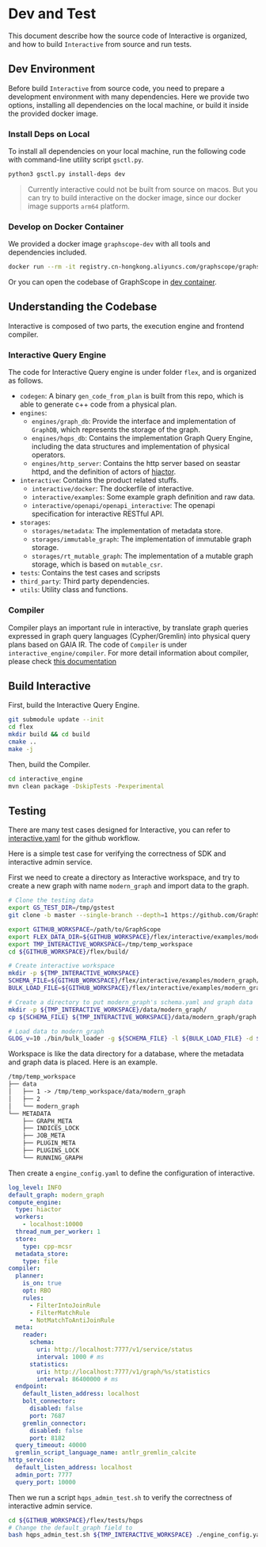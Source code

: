 # Dev and Test

This document describe how the source code of Interactive is organized, and how to build `Interactive` from source and run tests.

## Dev Environment

Before build `Interactive` from source code, you need to prepare a development environment with many dependencies. 
Here we provide two options, installing all dependencies on the local machine, or build it inside the provided docker image.

### Install Deps on Local

To install all dependencies on your local machine, run the following code with command-line utility script `gsctl.py`.

```bash
python3 gsctl.py install-deps dev
```

> Currently interactive could not be built from source on macos. But you can try to build interactive on the docker image, since our docker image supports `arm64` platform.

### Develop on Docker Container

We provided a docker image `graphscope-dev` with all tools and dependencies included.

```bash
docker run --rm -it registry.cn-hongkong.aliyuncs.com/graphscope/graphscope-dev:latest
```

Or you can open the codebase of GraphScope in [dev container](../../../development/dev_guide.md#develop-with-dev-containers).

## Understanding the Codebase

Interactive is composed of two parts, the execution engine and frontend compiler. 

### Interactive Query Engine

The code for Interactive Query engine is under folder `flex`, and is organized as follows.
- `codegen`: A binary `gen_code_from_plan` is built from this repo, which is able to generate c++ code from a physical plan.
- `engines`: 
    - `engines/graph_db`: Provide the interface and implementation of `GraphDB`, which represents the storage of the graph.
    - `engines/hqps_db`: Contains the implementation Graph Query Engine, including the data structures and implementation of physical operators.
    - `engines/http_server`: Contains the http server based on seastar httpd, and the definition of actors of [hiactor](https://github.com/alibaba/hiactor).
- `interactive`: Contains the product related stuffs.
    - `interactive/docker`: The dockerfile of interactive.
    - `interactive/examples`: Some example graph definition and raw data.
    - `interactive/openapi/openapi_interactive`: The openapi specification for interactive RESTful API.
- `storages`:
    - `storages/metadata`: The implementation of metadata store.
    - `storages/immutable_graph`: The implementation of immutable graph storage.
    - `storages/rt_mutable_graph`: The implementation of a mutable graph storage, which is based on `mutable_csr`.
- `tests`: Contains the test cases and scripsts
- `third_party`: Third party dependencies.
- `utils`: Utility class and functions.


### Compiler

Compiler plays an important rule in interactive, by translate graph queries expressed in graph query languages (Cypher/Gremlin) into physical query plans based on GAIA IR.
The code of `Compiler` is under `interactive_engine/compiler`. 
For more detail information about compiler, please check [this documentation](../../../interactive_engine/design_of_gie.md)

## Build Interactive

First, build the Interactive Query Engine.

```bash
git submodule update --init
cd flex
mkdir build && cd build
cmake ..
make -j
```

Then, build the Compiler.
```bash
cd interactive_engine
mvn clean package -DskipTests -Pexperimental
```

## Testing

There are many test cases designed for Interactive, you can refer to [interactive.yaml](https://github.com/alibaba/GraphScope/blob/main/.github/workflows/interactive.yml) for the github workflow.

Here is a simple test case for verifying the correctness of SDK and interactive admin service.


First we need to create a directory as Interactive workspace, and try to create a new graph with name `modern_graph` and import data to the graph.

```bash
# Clone the testing data
export GS_TEST_DIR=/tmp/gstest
git clone -b master --single-branch --depth=1 https://github.com/GraphScope/gstest.git ${GS_TEST_DIR}

export GITHUB_WORKSPACE=/path/to/GraphScope
export FLEX_DATA_DIR=${GITHUB_WORKSPACE}/flex/interactive/examples/modern_graph
export TMP_INTERACTIVE_WORKSPACE=/tmp/temp_workspace
cd ${GITHUB_WORKSPACE}/flex/build/

# Create interactive workspace
mkdir -p ${TMP_INTERACTIVE_WORKSPACE}
SCHEMA_FILE=${GITHUB_WORKSPACE}/flex/interactive/examples/modern_graph/graph.yaml
BULK_LOAD_FILE=${GITHUB_WORKSPACE}/flex/interactive/examples/modern_graph/bulk_load.yaml

# Create a directory to put modern_graph's schema.yaml and graph data
mkdir -p ${TMP_INTERACTIVE_WORKSPACE}/data/modern_graph/
cp ${SCHEMA_FILE} ${TMP_INTERACTIVE_WORKSPACE}/data/modern_graph/graph.yaml

# Load data to modern_graph
GLOG_v=10 ./bin/bulk_loader -g ${SCHEMA_FILE} -l ${BULK_LOAD_FILE} -d ${TMP_INTERACTIVE_WORKSPACE}/data/modern_graph/indices/
```

Workspace is like the data directory for a database, where the metadata and graph data is placed. Here is an example.
```txt
/tmp/temp_workspace
├── data
│   ├── 1 -> /tmp/temp_workspace/data/modern_graph
│   ├── 2
│   └── modern_graph
└── METADATA
    ├── GRAPH_META
    ├── INDICES_LOCK
    ├── JOB_META
    ├── PLUGIN_META
    ├── PLUGINS_LOCK
    └── RUNNING_GRAPH
```


Then create a `engine_config.yaml` to define the configuration of interactive.

```yaml
log_level: INFO
default_graph: modern_graph
compute_engine:
  type: hiactor
  workers:
    - localhost:10000
  thread_num_per_worker: 1
  store:
    type: cpp-mcsr
  metadata_store:
    type: file
compiler:
  planner:
    is_on: true
    opt: RBO
    rules:
      - FilterIntoJoinRule
      - FilterMatchRule
      - NotMatchToAntiJoinRule
  meta:
    reader:
      schema:
        uri: http://localhost:7777/v1/service/status
        interval: 1000 # ms
      statistics:
        uri: http://localhost:7777/v1/graph/%s/statistics
        interval: 86400000 # ms
  endpoint:
    default_listen_address: localhost
    bolt_connector:
      disabled: false
      port: 7687
    gremlin_connector:
      disabled: false
      port: 8182
  query_timeout: 40000
  gremlin_script_language_name: antlr_gremlin_calcite
http_service:
  default_listen_address: localhost
  admin_port: 7777
  query_port: 10000
```

Then we run a script `hqps_admin_test.sh` to verify the correctness of interactive admin service.

```bash
cd ${GITHUB_WORKSPACE}/flex/tests/hqps
# Change the default_graph field to 
bash hqps_admin_test.sh ${TMP_INTERACTIVE_WORKSPACE} ./engine_config.yaml ${GS_TEST_DIR}
```